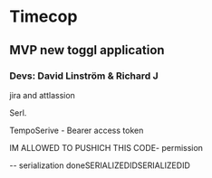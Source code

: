 # Timecop

## MVP new toggl application

### Devs: David Linström & Richard J



jira and attlassion





Serl.

TempoSerive - Bearer access token



IM ALLOWED TO PUSHICH THIS CODE- permission





-- serialization doneSERIALIZEDIDSERIALIZEDID
